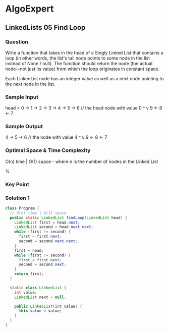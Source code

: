 # AlgoExpert

## LinkedLists 05 Find Loop

### Question

Write a function that takes in the head of a Singly Linked List that contains a loop (in other words, the list's tail node points to some node in the list instead of None / null). The function should return the node (the actual node--not just its value) from which the loop originates in constant space.

Each LinkedList node has an integer value as well as a next node pointing to the next node in the list.

### Sample Input

head = 0 -> 1 -> 2 -> 3 -> 4 -> 5 -> 6 // the head node with value 0
                           ^         v
                           9 <- 8 <- 7

### Sample Output

4 -> 5 -> 6 // the node with value 4
^         v
9 <- 8 <- 7

### Optimal Space & Time Complexity

O(n) time | O(1) space - where n is the number of nodes in the Linked List

%

### Key Point

### Solution 1

```java
class Program {
  // O(n) time | O(1) space
  public static LinkedList findLoop(LinkedList head) {
    LinkedList first = head.next;
    LinkedList second = head.next.next;
    while (first != second) {
      first = first.next;
      second = second.next.next;
    }
    first = head;
    while (first != second) {
      first = first.next;
      second = second.next;
    }
    return first;
  }

  static class LinkedList {
    int value;
    LinkedList next = null;

    public LinkedList(int value) {
      this.value = value;
    }
  }
}

```
